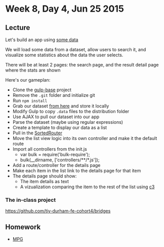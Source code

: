 # Week 8, Day 4, Jun 25 2015

## Lecture

Let's build an app using [some data](http://archive.ics.uci.edu/ml/machine-learning-databases/bridges/)

We will load some data from a dataset, allow users to search it, and visualize some statistics about the data the user selects.

There will be at least 2 pages: the search page, and the result detail page where the stats are shown

Here's our gameplan:

- Clone the [gulp-base](https://github.com/tiy-durham-fe-cohort4/gulp-base) project
- Remove the `.git` folder and initialize git
- Run `npm install`
- Grab our dataset [from here](http://archive.ics.uci.edu/ml/machine-learning-databases/bridges/) and store it locally
- Modify Gulp to copy `.data` files to the distribution folder
- Use AJAX to pull our dataset into our app
- Parse the dataset (maybe using regular expressions)
- Create a template to display our data as a list
- Pull in the [SortedRouter](https://gist.github.com/chrisdavies/b56d1011cd9ca9394d86)
- Move the list view logic into its own controller and make it the default route
- Import all controllers from the init.js
  - var bulk = require('bulk-require');
  - bulk(__dirname, ['controllers/**/*.js']);
- Add a route/controller for the details page
- Make each item in the list link to the details page for that item
- The details page should show:
  - The item details as text
  - A vizualization comparing the item to the rest of the list using [c3](https://github.com/tiy-durham-fe-2015/c3-demo)
  
### The in-class project

https://github.com/tiy-durham-fe-cohort4/bridges

## Homework

- [MPG](https://github.com/tiy-durham-fe-cohort4/resources/blob/master/assignments/mpg.md)
